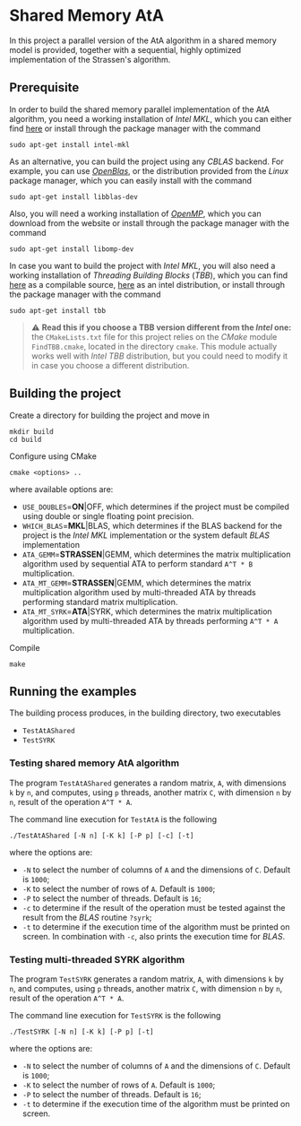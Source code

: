 # Shared Memory AtA
In this project a parallel version of the AtA algorithm in a shared memory model is provided, together with a sequential, highly optimized implementation of the Strassen's algorithm.

## Prerequisite
In order to build the shared memory parallel implementation of the AtA algorithm, you need a working installation of *Intel MKL*, which you can either find [here](https://software.intel.com/content/www/us/en/develop/tools/oneapi/base-toolkit.html) or install through the package manager with the command
```
sudo apt-get install intel-mkl
```
As an alternative, you can build the project using any *CBLAS* backend. For example, you can use [*OpenBlas*](https://www.openblas.net/), or the distribution provided from the *Linux* package manager, which you can easily install with the command
```
sudo apt-get install libblas-dev
```

Also, you will need a working installation of [*OpenMP*](https://www.openmp.org/), which you can download from the website or install through the package manager with the command
```
sudo apt-get install libomp-dev
```

In case you want to build the project with *Intel MKL*, you will also need a working installation of *Threading Building Blocks* (*TBB*), which you can find [here](https://github.com/oneapi-src/oneTBB) as a compilable source, [here](https://software.intel.com/content/www/us/en/develop/tools/oneapi/base-toolkit.html) as an intel distribution, or install through the package manager with the command
```
sudo apt-get install tbb
```
> :warning: **Read this if you choose a TBB version different from the *Intel* one:** the `CMakeLists.txt` file for this project relies on the *CMake* module `FindTBB.cmake`, located in the directory `cmake`. This module actually works well with *Intel TBB* distribution, but you could need to modify it in case you choose a different distribution.

## Building the project
Create a directory for building the project and move in
```
mkdir build
cd build
```

Configure using CMake
```
cmake <options> ..
```
where available options are:
 - `USE_DOUBLES`=**ON**|OFF, which determines if the project must be compiled using double or single floating point precision.
 - `WHICH_BLAS`=**MKL**|BLAS, which determines if the BLAS backend for the project is the *Intel MKL* implementation or the system default *BLAS* implementation
 - `ATA_GEMM`=**STRASSEN**|GEMM, which determines the matrix multiplication algorithm used by sequential ATA to perform standard `A^T * B` multiplication.
 - `ATA_MT_GEMM`=**STRASSEN**|GEMM, which determines the matrix multiplication algorithm used by multi-threaded ATA by threads performing standard matrix multiplication.
 - `ATA_MT_SYRK`=**ATA**|SYRK, which determines the matrix multiplication algorithm used by multi-threaded ATA by threads performing `A^T * A` multiplication.

Compile
```
make
```

## Running the examples
The building process produces, in the building directory, two executables
 - `TestAtAShared`
 - `TestSYRK`


### Testing shared memory AtA algorithm
The program `TestAtAShared` generates a random matrix, `A`, with dimensions `k` by `n`, and computes, using `p` threads, another matrix `C`, with dimension `n` by `n`, result of the operation `A^T * A`.

The command line execution for `TestAtA` is the following
```
./TestAtAShared [-N n] [-K k] [-P p] [-c] [-t]
```
where the options are:
 - `-N` to select the number of columns of `A` and the dimensions of `C`. Default is `1000`;
 - `-K` to select the number of rows of `A`. Default is `1000`;
 - `-P` to select the number of threads. Default is `16`;
 - `-c` to determine if the result of the operation must be tested against the result from the *BLAS* routine `?syrk`;
 - `-t` to determine if the execution time of the algorithm must be printed on screen. In combination with `-c`, also prints the execution time for *BLAS*.

### Testing multi-threaded SYRK algorithm
The program `TestSYRK` generates a random matrix, `A`, with dimensions `k` by `n`, and computes, using `p` threads, another matrix `C`, with dimension `n` by `n`, result of the operation `A^T * A`.

The command line execution for `TestSYRK` is the following
```
./TestSYRK [-N n] [-K k] [-P p] [-t]
```
where the options are:
 - `-N` to select the number of columns of `A` and the dimensions of `C`. Default is `1000`;
 - `-K` to select the number of rows of `A`. Default is `1000`;
 - `-P` to select the number of threads. Default is `16`;
 - `-t` to determine if the execution time of the algorithm must be printed on screen.